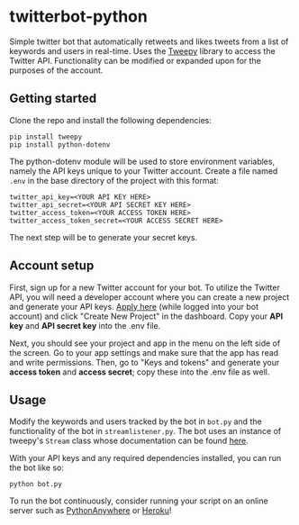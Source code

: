 # twitterbot-python
Simple twitter bot that automatically retweets and likes tweets from a list of keywords and users in real-time. Uses the [Tweepy](https://docs.tweepy.org/en/stable/) library to access the Twitter API. Functionality can be modified or expanded upon for the purposes of the account.

## Getting started

Clone the repo and install the following dependencies:
```
pip install tweepy
pip install python-dotenv
```
The python-dotenv module will be used to store environment variables, namely the API keys unique to your Twitter account. Create a file named ```.env``` in the base directory of the project with this format:
```
twitter_api_key=<YOUR API KEY HERE>
twitter_api_secret=<YOUR API SECRET KEY HERE>
twitter_access_token=<YOUR ACCESS TOKEN HERE>
twitter_access_token_secret=<YOUR ACCESS SECRET HERE>
```
The next step will be to generate your secret keys.

## Account setup
First, sign up for a new Twitter account for your bot. To utilize the Twitter API, you will need a developer account where you can create a new project and generate your API keys. [Apply here](https://developer.twitter.com/en) (while logged into your bot account) and click "Create New Project" in the dashboard. Copy your **API key** and **API secret key** into the .env file. 

Next, you should see your project and app in the menu on the left side of the screen. Go to your app settings and make sure that the app has read and write permissions. Then, go to "Keys and tokens" and generate your **access token** and **access secret**; copy these into the .env file as well.

## Usage
Modify the keywords and users tracked by the bot in ```bot.py``` and the functionality of the bot in ```streamlistener.py```. The bot uses an instance of tweepy's ```Stream``` class whose documentation can be found [here](https://docs.tweepy.org/en/stable/stream.html).

With your API keys and any required dependencies installed, you can run the bot like so:
```
python bot.py
```
To run the bot continuously, consider running your script on an online server such as [PythonAnywhere](https://www.pythonanywhere.com/) or [Heroku](https://www.heroku.com/)!
